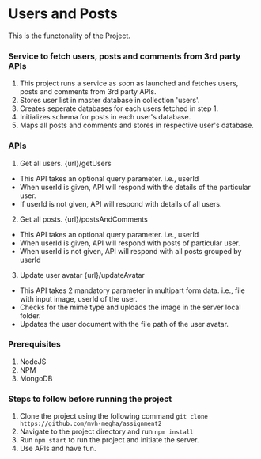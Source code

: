# Users and Posts

This is the functonality of the Project.

### Service to fetch users, posts and comments from 3rd party APIs
1. This project runs a service as soon as launched and fetches users, posts and comments from 3rd party APIs.
2. Stores user list in master database in collection 'users'.
3. Creates seperate databases for each users fetched in step 1.
4. Initializes schema for posts in each user's database.
5. Maps all posts and comments and stores in respective user's database.

### APIs
1. Get all users. {url}/getUsers
* This API takes an optional query parameter. i.e., userId
* When userId is given, API will respond with the details of the particular user.
* If userId is not given, API will respond with details of all users.

2. Get all posts. {url}/postsAndComments
* This API takes an optional query parameter. i.e., userId
* When userId is given, API will respond with posts of particular user.
* When userId is not given, API will respond with all posts grouped by userId

3. Update user avatar {url}/updateAvatar
* This API takes 2 mandatory parameter in multipart form data. i.e., file with input image, userId of the user.
* Checks for the mime type and uploads the image in the server local folder.
* Updates the user document with the file path of the user avatar.

### Prerequisites
1. NodeJS
2. NPM
3. MongoDB

### Steps to follow before running the project
1. Clone the project using the following command `git clone https://github.com/mvh-megha/assignment2`
2. Navigate to the project directory and run `npm install`
3. Run `npm start` to run the project and initiate the server.
4. Use APIs and have fun.